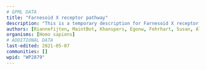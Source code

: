 ```yaml
---
# GPML DATA
title: "Farnesoid X receptor pathway"
description: "This is a temporary description for Farnesoid X receptor pathway"
authors: [Riannefijten, MaintBot, Khanspers, Egonw, Fehrhart, Susan, AlexanderPico, Eweitz]
organisms: [Homo sapiens]
# ADDITIONAL DATA
last-edited: 2021-05-07
communities: []
wpid: "WP2879"
---
```

